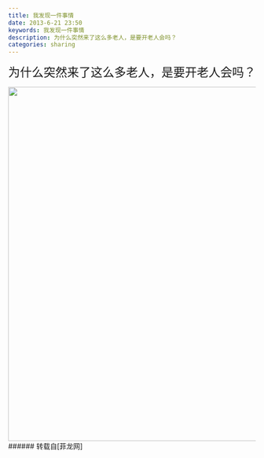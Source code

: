 ```yaml
---
title: 我发现一件事情
date: 2013-6-21 23:50
keywords: 我发现一件事情
description: 为什么突然来了这么多老人，是要开老人会吗？
categories: sharing
---
```

<td class="t_f" id="postmessage_6828">

<font size="5">为什么突然来了这么多老人，是要开老人会吗？</font>

<img aid="3280" class="zoom" data-cf-modified-cc9e180a0946f15d89cd4848-="" file="data/attachment/forum/201306/21/235048y6ayw1lociiekazi.jpg" id="aimg_3280" inpost="1" onclick="" onmouseover="" src="http://www.flw.ph/data/attachment/forum/201306/21/235048y6ayw1lociiekazi.jpg" width="720" zoomfile="data/attachment/forum/201306/21/235048y6ayw1lociiekazi.jpg"/>


<br/>
</td>
###### 转载自[菲龙网]
